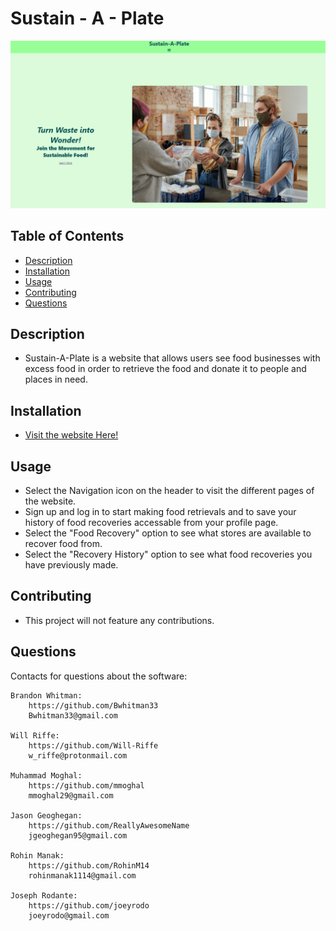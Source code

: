 
# Sustain - A - Plate

![Screenshot of application](/screenshot.png)

## Table of Contents
- [Description](#description)
- [Installation](#installation)
- [Usage](#usage)
- [Contributing](#contributing)
- [Questions](#questions)

## Description
- Sustain-A-Plate is a website that allows users see food businesses with excess food in order to retrieve the food and donate it to people and places in need.

## Installation
- [Visit the website Here!](https://sustain-a-plate-a492ad2a8239.herokuapp.com/)

## Usage
- Select the Navigation icon on the header to visit the different pages of the website.
- Sign up and log in to start making food retrievals and to save your history of food recoveries accessable from your profile page.
- Select the "Food Recovery" option to see what stores are available to recover food from. 
- Select the "Recovery History" option to see what food recoveries you have previously made.  

## Contributing
- This project will not feature any contributions.

## Questions
 Contacts for questions about the software:

    Brandon Whitman:
        https://github.com/Bwhitman33
        Bwhitman33@gmail.com

    Will Riffe:
        https://github.com/Will-Riffe
        w_riffe@protonmail.com

    Muhammad Moghal:
        https://github.com/mmoghal
        mmoghal29@gmail.com

    Jason Geoghegan:
        https://github.com/ReallyAwesomeName
        jgeoghegan95@gmail.com

    Rohin Manak:
        https://github.com/RohinM14
        rohinmanak1114@gmail.com

    Joseph Rodante:
        https://github.com/joeyrodo
        joeyrodo@gmail.com
